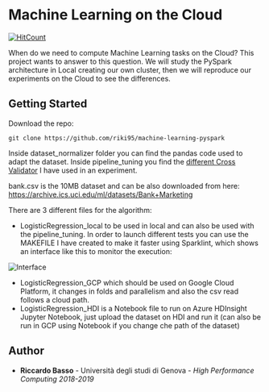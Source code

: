 # Machine Learning on the Cloud

[![HitCount](http://hits.dwyl.io/riki_95/machine-learning-pyspark.svg)](http://hits.dwyl.io/riki_95/machine-learning-pyspark)

When do we need to compute Machine Learning tasks on the Cloud? This project wants to answer to this question.
We will study the PySpark architecture in Local creating our own cluster, then we will reproduce our experiments on the Cloud to see the differences.

## Getting Started

Download the repo:

```
git clone https://github.com/riki95/machine-learning-pyspark
```

Inside dataset_normalizer folder you can find the pandas code used to adapt the dataset.
Inside pipeline_tuning you find the [different Cross Validator](https://github.com/riki95/PipelineTuning) I have used in an experiment.

bank.csv is the 10MB dataset and can be also downloaded from here: https://archive.ics.uci.edu/ml/datasets/Bank+Marketing

There are 3 different files for the algorithm:
- LogisticRegression_local to be used in local and can also be used with the pipeline_tuning. In order to launch different tests you can use the MAKEFILE I have created to make it faster using Sparklint, which shows an interface like this to monitor the execution:

![Interface](https://i.imgur.com/xtEH0vh.png)

- LogisticRegression_GCP which should be used on Google Cloud Platform, it changes in folds and parallelism and also the csv read follows a cloud path.
- LogisticRegression_HDI is a Notebook file to run on Azure HDInsight Jupyter Notebook, just upload the dataset on HDI and run it (can also be run in GCP using Notebook if you change che path of the dataset)

## Author

* **Riccardo Basso** - Università degli studi di Genova - *High Performance Computing 2018-2019*
